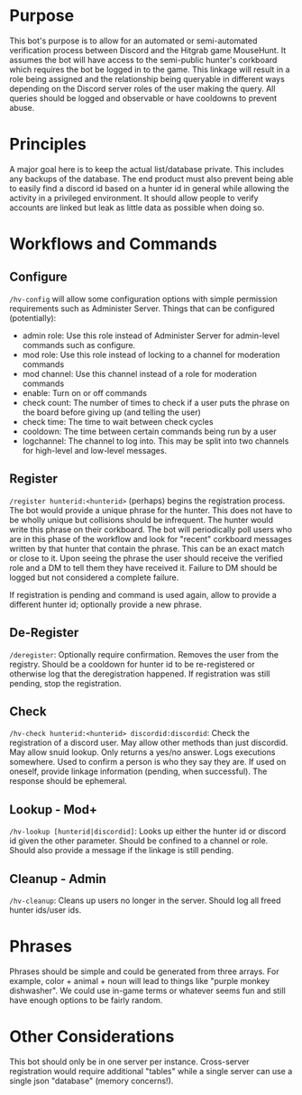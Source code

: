 # Purpose

This bot's purpose is to allow for an automated or semi-automated verification process between Discord and the Hitgrab game MouseHunt. It assumes the bot will have access to the semi-public hunter's corkboard which requires the bot be logged in to the game. This linkage will result in a role being assigned and the relationship being queryable in different ways depending on the Discord server roles of the user making the query. All queries should be logged and observable or have cooldowns to prevent abuse.

# Principles

A major goal here is to keep the actual list/database private. This includes any backups of the database. The end product must also prevent being able to easily find a discord id based on a hunter id in general while allowing the activity in a privileged environment. It should allow people to verify accounts are linked but leak as little data as possible when doing so.

# Workflows and Commands

## Configure

`/hv-config` will allow some configuration options with simple permission requirements such as Administer Server. Things that can be configured (potentially):
- admin role: Use this role instead of Administer Server for admin-level commands such as configure.
- mod role: Use this role instead of locking to a channel for moderation commands
- mod channel: Use this channel instead of a role for moderation commands
- enable: Turn on or off commands
- check count: The number of times to check if a user puts the phrase on the board before giving up (and telling the user)
- check time: The time to wait between check cycles
- cooldown: The time between certain commands being run by a user
- logchannel: The channel to log into. This may be split into two channels for high-level and low-level messages.

## Register

`/register hunterid:<hunterid>` (perhaps) begins the registration process. The bot would provide a unique phrase for the hunter. This does not have to be wholly unique but collisions should be infrequent. The hunter would write this phrase on their corkboard. The bot will periodically poll users who are in this phase of the workflow and look for "recent" corkboard messages written by that hunter that contain the phrase. This can be an exact match or close to it. Upon seeing the phrase the user should receive the verified role and a DM to tell them they have received it. Failure to DM should be logged but not considered a complete failure.

If registration is pending and command is used again, allow to provide a different hunter id; optionally provide a new phrase.

## De-Register

`/deregister`: Optionally require confirmation. Removes the user from the registry. Should be a cooldown for hunter id to be re-registered or otherwise log that the deregistration happened. If registration was still pending, stop the registration.

## Check

`/hv-check hunterid:<hunterid> discordid:discordid`: Check the registration of a discord user. May allow other methods than just discordid. May allow snuid lookup. Only returns a yes/no answer. Logs executions somewhere. Used to confirm a person is who they say they are. If used on oneself, provide linkage information (pending, when successful). The response should be ephemeral.

## Lookup - Mod+

`/hv-lookup [hunterid|discordid]`: Looks up either the hunter id or discord id given the other parameter. Should be confined to a channel or role. Should also provide a message if the linkage is still pending.

## Cleanup - Admin

`/hv-cleanup`: Cleans up users no longer in the server. Should log all freed hunter ids/user ids.

# Phrases

Phrases should be simple and could be generated from three arrays. For example, color + animal + noun will lead to things like "purple monkey dishwasher". We could use in-game terms or whatever seems fun and still have enough options to be fairly random. 

# Other Considerations

This bot should only be in one server per instance. Cross-server registration would require additional "tables" while a single server can use a single json "database" (memory concerns!).
